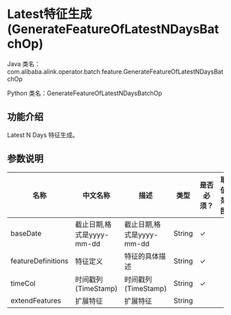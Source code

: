 # Latest特征生成 (GenerateFeatureOfLatestNDaysBatchOp)
Java 类名：com.alibaba.alink.operator.batch.feature.GenerateFeatureOfLatestNDaysBatchOp

Python 类名：GenerateFeatureOfLatestNDaysBatchOp


## 功能介绍

Latest N Days 特征生成。

## 参数说明


| 名称 | 中文名称 | 描述 | 类型 | 是否必须？ | 取值范围 | 默认值 |
| --- | --- | --- | --- | --- | --- | --- |
| baseDate | 截止日期,格式是yyyy-mm-dd | 截止日期,格式是yyyy-mm-dd | String | ✓ |  |  |
| featureDefinitions | 特征定义 | 特征的具体描述 | String | ✓ |  |  |
| timeCol | 时间戳列(TimeStamp) | 时间戳列(TimeStamp) | String | ✓ |  |  |
| extendFeatures | 扩展特征 | 扩展特征 | String |  |  | null |

